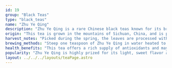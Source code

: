 ```yaml
---
id: 19
group: "Black Teas"
type: "black_teas"
name: "Zhu Ye Qing"
description: "Zhu Ye Qing is a rare Chinese black teas known for its bright, fresh flavor and smooth, vegetal aftertaste."
origin: "This tea is grown in the mountains of Sichuan, China, and is prized for its delicate, green flavor."
harvest_notes: "Picked during the spring, the leaves are processed with great care to preserve their vibrant green color and refreshing taste."
brewing_methods: "Steep one teaspoon of Zhu Ye Qing in water heated to 80°C (176°F) for 2-3 minutes for a clean, refreshing cup."
health_benefits: "This tea offers a rich supply of antioxidants and may help with detoxification and supporting cardiovascular health."
popularity: "Zhu Ye Qing is highly prized for its light, sweet flavor and delicate aroma."
layout: ../../../layouts/teaPage.astro
---
```

